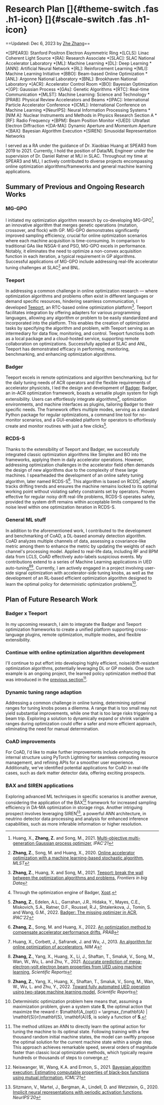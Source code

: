 # Research Plan []{#theme-switch .fas .h1-icon} []{#scale-switch .fas .h1-icon}

==Updated: Dec 6, 2023 by [Zhe Zhang](https://zhezhang.info/resume/)==

*[SPEAR3]: Stanford Positron Electron Asymmetric Ring
*[LCLS]: Linac Coherent Light Source
*[RA]: Research Associate
*[SLAC]: SLAC National Accelerator Laboratory
*[ML]: Machine Learning
*[DL]: Deep Learning
*[ANN]: Artificial Neural Network
*[RL]: Reinforcement Learning
*[MLI]: Machine Learning Initiative
*[BBO]: Beam-based Online Optimization
*[ANL]: Argonne National Laboratory
*[BNL]: Brookhaven National Laboratory
*[ACR]: Accelerator Control Room
*[BO]: Bayesian Optimization
*[GP]: Gaussian Process
*[GAs]: Genetic Algorithms
*[RTC]: Real-time Communication
*[MLST]: Machine Learning: Science and Technology
*[PRAB]: Physical Review Accelerators and Beams
*[IPAC]: International Particle Accelerator Conference
*[ICML]: International Conference on Machine Learning
*[NeurIPS]: Neural Information Processing Systems
*[NIM A]: Nuclear Instruments and Methods in Physics Research Section A
*[RF]: Radio Frequency
*[BPM]: Beam Position Monitor
*[UED]: Ultrafast Electron Diffraction
*[DA-MA]: Dynamic Aperture and Momentum Aperture
*[BAX]: Bayesian Algorithm Execution
*[SIREN]: Sinusoidal Representation Networks

I served as a RA under the guidance of Dr. Xiaobiao Huang at SPEAR3 from 2019 to 2021. Currently, I hold the position of Data/ML Engineer under the supervision of Dr. Daniel Ratner at MLI in SLAC. Throughout my time at SPEAR3 and MLI, I actively contributed to diverse projects encompassing online optimization algorithms/frameworks and general machine learning applications.

## Summary of Previous and Ongoing Research Works

### MG-GPO

I initiated my optimization algorithm research by co-developing MG-GPO[^MGGPO], an innovative algorithm that merges genetic operations (mutation, crossover, and flock) with GP. MG-GPO demonstrates significantly improved sampling efficiency, crucial for online optimization scenarios where each machine acquisition is time-consuming. In comparison to traditional GAs like NSGA-II and PSO, MG-GPO excels in performance. Notably, it eliminates the need to optimize a non-convex acquisition function in each iteration, a typical requirement in GP algorithms. Successful applications of MG-GPO include addressing real-life accelerator tuning challenges at SLAC[^MGGPO-MLST] and BNL.

### Teeport

In addressing a common challenge in online optimization research — where optimization algorithms and problems often exist in different languages or demand specific resources, hindering seamless communication, I developed [Teeport](https://teeport.info/intro/), an RTC-based online optimization platform[^Teeport]. Teeport facilitates integration by offering adapters for various programming languages, allowing any algorithm or problem to be easily standardized and incorporated into the platform. This enables the creation of optimization tasks by specifying the algorithm and problem, with Teeport serving as an intermediary for data flow, monitoring, and control. Teeport functions both as a local package and a cloud-hosted service, supporting remote collaboration on optimizations. Successfully applied at SLAC and ANL, Teeport has demonstrated efficacy in performing, monitoring, benchmarking, and enhancing optimization algorithms.

### Badger

Teeport excels in remote optimizations and algorithm benchmarking, but for the daily tuning needs of ACR operators and the flexible requirements of accelerator physicists, I led the design and development of [Badger](https://slaclab.github.io/Badger/). Badger, an in-ACR optimization framework, boasts a versatile plugin system for high extensibility. Users can effortlessly integrate algorithms[^Xopt], optimization environments, and machine interfaces as plugins, tailoring Badger to their specific needs. The framework offers multiple modes, serving as a standard Python package for regular optimizations, a command line tool for no-monitor scenarios, and a GUI-enabled platform for operators to effortlessly create and monitor routines with just a few clicks[^Badger].

### RCDS-S

Thanks to the extensibility of Teeport and Badger, we successfully integrated classic optimization algorithms like Simplex and BO into the frameworks, applying them in daily accelerator operations. However, addressing optimization challenges in the accelerator field often demands the design of new algorithms due to the complexity of these large machines. I spearheaded the development of an online safety tuning algorithm, later named RCDS-S[^RCDS-S]. This algorithm is based on RCDS[^RCDS] adeptly tracks drifting trends and ensures the machine remains locked to its optimal working point without violating safety constraints set by operators. Proven effective for regular noisy drift real-life problems, RCDS-S operates safely, provided the system drift remains within acceptable limits compared to the noise level within one optimization iteration in RCDS-S.

### General ML stuff

In addition to the aforementioned work, I contributed to the development and benchmarking of CoAD, a DL-based anomaly detection algorithm. CoAD analyzes multiple channels of data, assessing a covariance-like metric among them to enhance the metric by updating the weights of each channel's processing model. Applied to real-life data, including RF and BPM data from LCLS, CoAD effectively auto-labels suspicious events. My contributions extend to a series of Machine Learning applications in UED auto-tuning[^UED1][^UED2]. Currently, I am actively engaged in a project involving user-side signal optimization with accelerator-side tuning knobs, as well as the development of an RL-based efficient optimization algorithm designed to learn the optimal policy for deterministic optimization problems[^DOP].

## Plan of Future Research Work

### Badger x Teeport

In my upcoming research, I aim to integrate the Badger and Teeport optimization frameworks to create a unified platform supporting cross-language plugins, remote optimization, multiple modes, and flexible extensibility.

### Continue with online optimization algorithm development

I'll continue to put effort into developing highly efficient, noise/drift-resistant optimization algorithms, potentially leveraging DL or GP models. One such example is an ongoing project, the learned policy optimization method that was introduced in the [previous section](#general-ml-stuff)[^SSP].

### Dynamic tuning range adaption

Addressing a common challenge in online tuning, determining optimal ranges for tuning knobs poses a dilemma. A range that is too small may not yield substantial improvements, while one that is too large risks triggering a beam trip. Exploring a solution to dynamically expand or shrink variable ranges during optimization could offer a safer and more efficient approach, eliminating the need for manual determination.

### CoAD improvements

For CoAD, I'd like to make further improvements include enhancing its internal structure using PyTorch Lightning for seamless computing resource management, and refining APIs for a smoother user experience. Additionally, we've identified potential applications for CoAD in real-life cases, such as dark matter detector data, offering exciting prospects.

### BAX and SIREN applications

Exploring advanced ML techniques in specific scenarios is another avenue, considering the application of the BAX[^BAX] framework for increased sampling efficiency in DA-MA optimization in storage rings. Another intriguing prospect involves leveraging SIREN[^SIREN], a powerful ANN architecture, in neutrino detector data processing and analysis for enhanced inference capabilities, such as more inferable information or higher resolution.

[^Teeport]: **Zhang, Z.**, Huang, X. and Song, M., 2021. [Teeport: break the wall between the optimization algorithms and problems](https://doi.org/10.3389/fdata.2021.734650), *Frontiers in big Data*
[^Badger]: **Zhang, Z.**, Edelen, A.L., Garrahan, J.R., Hidaka, Y., Mayes, C.E., Miskovich, S.A., Ratner, D.F., Roussel, R.J., Shtalenkova, J., Tomin, S. and Wang, G.M., 2022. [Badger: The missing optimizer in ACR](https://doi.org/10.18429/JACoW-IPAC2022-TUPOST058), *IPAC'22*
[^Xopt]: Through the optimization engine of Badger, [Xopt](https://github.com/ChristopherMayes/Xopt).
[^RCDS]: Huang, X., Corbett, J., Safranek, J. and Wu, J., 2013. [An algorithm for online optimization of accelerators](https://doi.org/10.1016/j.nima.2013.05.046), *NIM A*
[^RCDS-S]: **Zhang, Z.**, Song, M. and Huang, X., 2022. [An optimization method to compensate accelerator performance drifts](https://journals.aps.org/prab/abstract/10.1103/PhysRevAccelBeams.25.122801), *PRAB*
[^MGGPO]: Huang, X., **Zhang, Z.** and Song, M., 2021. [Multi-objective multi-generation Gaussian process optimizer](https://doi.org/10.18429/JACoW-IPAC2021-WEPAB304), *IPAC'21*
[^MGGPO-MLST]: **Zhang, Z.**, Song, M. and Huang, X., 2020. [Online accelerator optimization with a machine learning-based stochastic algorithm](https://doi.org/10.1088/2632-2153/abc81e), *MLST*
[^UED1]: **Zhang, Z.**, Yang, X., Huang, X., Li, J., Shaftan, T., Smaluk, V., Song, M., Wan, W., Wu, L. and Zhu, Y., 2021. [Accurate prediction of mega-electron-volt electron beam properties from UED using machine learning](https://doi.org/10.1038/s41598-021-93341-2), *Scientific Reports*
[^UED2]: **Zhang, Z.**, Yang, X., Huang, X., Shaftan, T., Smaluk, V., Song, M., Wan, W., Wu, L. and Zhu, Y., 2022. [Toward fully automated UED operation using two-stage machine learning model](https://doi.org/10.1038/s41598-022-08260-7), *Scientific Reports*
[^DOP]: Deterministic optimization problem here means that, assuming a maximization problem, given a system state $\mathbf{S}$, the optimal action that maximize the reward $r$: $\mathbf{A_{opt}} = \argmax_{\mathbf{A} | \mathbf{S}}r(\mathbf{S}, \mathbf{A})$, is solely a function of $\mathbf{S}$.
[^SSP]: The method utilizes an ANN to directly learn the optimal action for tuning the machine to its optimal state. Following training with a few thousand random initial machine states, the model can swiftly propose the optimal solution for the current machine state within a single step. This approach achieves remarkable speed, several orders of magnitude faster than classic local optimization methods, which typically require hundreds or thousands of steps to converge.
[^BAX]: Neiswanger, W., Wang, K.A. and Ermon, S., 2021. [Bayesian algorithm execution: Estimating computable properties of black-box functions using mutual information](https://doi.org/10.48550/arXiv.2104.09460), *ICML'21*
[^SIREN]: Sitzmann, V., Martel, J., Bergman, A., Lindell, D. and Wetzstein, G., 2020. [Implicit neural representations with periodic activation functions](https://doi.org/10.48550/arXiv.2006.09661), *NeurIPS'20*
